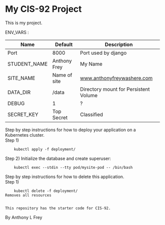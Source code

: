 # My CIS-92 Project 

This is my project.

ENV_VARS :

| Name |  Default |  Description
| --- | --- | --- |
| Port | 8000 | Port used by django |
|STUDENT_NAME| Anthony Frey | My Name |
|SITE_NAME | Name of site | www.anthonyfreywashere.com |
|DATA_DIR | /data | Directory mount for Persistent Volume |
| DEBUG | 1 | ? |
|SECRET_KEY | Top Secret | Classified


Step by step instructions for how to deploy your application on a Kubernetes cluster.           
Step 1)

        kubectl apply -f deployment/


Step 2)        Initialize the database and create superuser:

        kubectl exec --stdin --tty pod/mysite-pod -- /bin/bash
        
Step by step instructions for how to delete this application.   
    Step 1)

        kubectl delete -f deployment/
    Removes all resources
 

    This repository has the starter code for CIS-92.     
           

By Anthony L Frey

